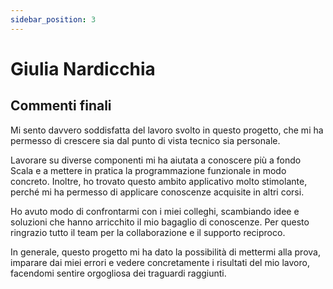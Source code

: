 ```yaml
---
sidebar_position: 3
---
```


# Giulia Nardicchia

## Commenti finali

Mi sento davvero soddisfatta del lavoro svolto in questo progetto, che mi ha permesso di crescere sia dal punto di vista
tecnico sia personale.

Lavorare su diverse componenti mi ha aiutata a conoscere più a fondo Scala e a mettere in pratica la programmazione
funzionale in modo concreto. Inoltre, ho trovato questo ambito applicativo molto stimolante, perché mi ha permesso di
applicare conoscenze acquisite in altri corsi.

Ho avuto modo di confrontarmi con i miei colleghi, scambiando idee e soluzioni che hanno arricchito il mio bagaglio di
conoscenze. Per questo ringrazio tutto il team per la collaborazione e il supporto reciproco.

In generale, questo progetto mi ha dato la possibilità di mettermi alla prova, imparare dai miei errori e vedere
concretamente i risultati del mio lavoro, facendomi sentire orgogliosa dei traguardi raggiunti.
